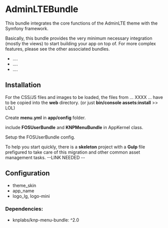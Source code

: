 # AdminLTEBundle

This bundle integrates the core functions of the AdminLTE theme with the Symfony framework.

Basically, this bundle provides the very minimum necessary integration (mostly the views) to start building your app on top of. For more complex features, please see the other associated bundles.

* ....
* ....
* ....

## Installation

For the CSS/JS files and images to be loaded, the files from ... XXXX ... have to be copied into the **web** directory. (or just **bin/console assets:install** >> LOL)

Create **menu.yml** in **app/config** folder.

include **FOSUserBundle** and **KNPMenuBundle** in AppKernel class.

Setup the FOSUserBundle config. 

To help you start quickly, there is a **skeleton** project with a **Gulp** file prefigured to take care of this migration and other common asset management tasks. --LINK NEEDED --

## Configuration

* theme_skin
* app_name 
* logo_lg, logo-mini


### Dependencies:

* knplabs/knp-menu-bundle: ^2.0